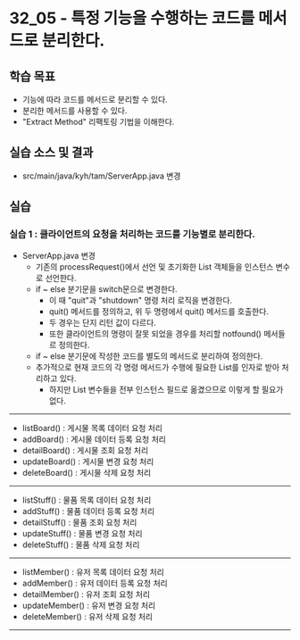 # 32_05 - 특정 기능을 수행하는 코드를 메서드로 분리한다.

## 학습 목표

- 기능에 따라 코드를 메서드로 분리할 수 있다.
- 분리한 메서드를 사용할 수 있다.
- "Extract Method" 리팩토링 기법을 이해한다.

## 실습 소스 및 결과

- src/main/java/kyh/tam/ServerApp.java 변경

## 실습

### 실습 1 : 클라이언트의 요청을 처리하는 코드를 기능별로 분리한다.

- ServerApp.java 변경
  - 기존의 processRequest()에서 선언 및 초기화한 List 객체들을 인스턴스 변수로 선언한다.
  - if ~ else 분기문을 switch문으로 변경한다.
    - 이 때 "quit"과 "shutdown" 명령 처리 로직을 변경한다.
    - quit() 메서드를 정의하고, 위 두 명령에서 quit() 메서드를 호출한다. 
    - 두 경우는 단지 리턴 값이 다르다.
    - 또한 클라이언트의 명령이 잘못 되었을 경우를 처리할 notfound() 메서들르 정의한다.
  - if ~ else 분기문에 작성한 코드를 별도의 메서드로 분리하여 정의한다.
  - 추가적으로 현재 코드의 각 명령 메서드가 수행에 필요한 List를 인자로 받아 처리하고 있다.
    - 하지만 List 변수들을 전부 인스턴스 필드로 옮겼으므로 이렇게 할 필요가 없다.
---
- listBoard() : 게시물 목록 데이터 요청 처리
- addBoard() : 게시물 데이터 등록 요청 처리
- detailBoard() : 게시물 조회 요청 처리
- updateBoard() : 게시물 변경 요청 처리
- deleteBoard() : 게시물 삭제 요청 처리
---
- listStuff() : 물품 목록 데이터 요청 처리
- addStuff() : 물품 데이터 등록 요청 처리
- detailStuff() : 물품 조회 요청 처리
- updateStuff() : 물품 변경 요청 처리
- deleteStuff() : 물품 삭제 요청 처리
---
- listMember() : 유저 목록 데이터 요청 처리
- addMember() : 유저 데이터 등록 요청 처리
- detailMember() : 유저 조회 요청 처리
- updateMember() : 유저 변경 요청 처리
- deleteMember() : 유저 삭제 요청 처리
---

